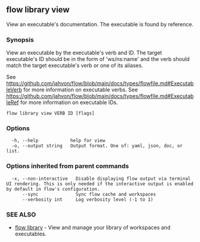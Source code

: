 ## flow library view

View an executable's documentation. The executable is found by reference.

### Synopsis

View an executable by the executable's verb and ID.
The target executable's ID should be in the  form of 'ws/ns:name' and the verb should match the target executable's verb or one of its aliases.

See https://github.com/jahvon/flow/blob/main/docs/types/flowfile.md#ExecutableVerb for more information on executable verbs.
See https://github.com/jahvon/flow/blob/main/docs/types/flowfile.md#ExecutableRef for more information on executable IDs.

```
flow library view VERB ID [flags]
```

### Options

```
  -h, --help            help for view
  -o, --output string   Output format. One of: yaml, json, doc, or list.
```

### Options inherited from parent commands

```
  -x, --non-interactive   Disable displaying flow output via terminal UI rendering. This is only needed if the interactive output is enabled by default in flow's configuration.
      --sync              Sync flow cache and workspaces
      --verbosity int     Log verbosity level (-1 to 1)
```

### SEE ALSO

* [flow library](flow_library.md)	 - View and manage your library of workspaces and executables.

